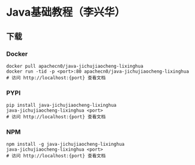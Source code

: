 # Java基础教程（李兴华）

## 下载

### Docker

```
docker pull apachecn0/java-jichujiaocheng-lixinghua
docker run -tid -p <port>:80 apachecn0/java-jichujiaocheng-lixinghua
# 访问 http://localhost:{port} 查看文档
```

### PYPI

```
pip install java-jichujiaocheng-lixinghua
java-jichujiaocheng-lixinghua <port>
# 访问 http://localhost:{port} 查看文档
```

### NPM

```
npm install -g java-jichujiaocheng-lixinghua
java-jichujiaocheng-lixinghua <port>
# 访问 http://localhost:{port} 查看文档
```